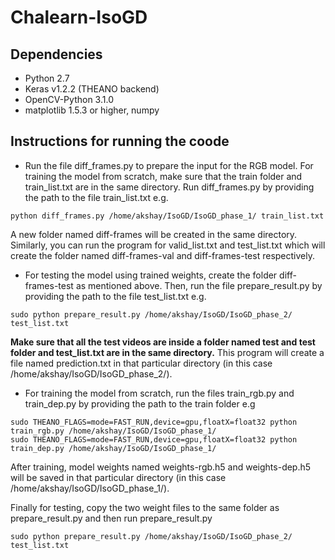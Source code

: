 # Chalearn-IsoGD

## Dependencies

* Python 2.7
* Keras v1.2.2 (THEANO backend)
* OpenCV-Python 3.1.0 
* matplotlib 1.5.3 or higher, numpy

##  Instructions for running the coode

* Run the file diff_frames.py to prepare the input for the RGB model. For training the model from scratch, make sure that the train folder and train_list.txt are in the same directory. Run diff_frames.py by providing the path to the file train_list.txt e.g.
```
python diff_frames.py /home/akshay/IsoGD/IsoGD_phase_1/ train_list.txt
```
A new folder named diff-frames will be created in the same directory. Similarly, you can run the program for valid_list.txt and test_list.txt which will create the folder named diff-frames-val and diff-frames-test respectively.

* For testing the model using trained weights, create the folder diff-frames-test as mentioned above. Then, run the file prepare_result.py by providing the path to the file test_list.txt e.g.
```
sudo python prepare_result.py /home/akshay/IsoGD/IsoGD_phase_2/ test_list.txt
```
**Make sure that all the test videos are inside a folder named test and test folder and test_list.txt are in the same directory.** This program will create a file named prediction.txt in that particular directory (in this case /home/akshay/IsoGD/IsoGD_phase_2/).

* For training the model from scratch, run the files train_rgb.py and train_dep.py by providing the path to the train folder e.g

```
sudo THEANO_FLAGS=mode=FAST_RUN,device=gpu,floatX=float32 python train_rgb.py /home/akshay/IsoGD/IsoGD_phase_1/
sudo THEANO_FLAGS=mode=FAST_RUN,device=gpu,floatX=float32 python train_dep.py /home/akshay/IsoGD/IsoGD_phase_1/
```
After training, model weights named weights-rgb.h5 and weights-dep.h5 will be saved in that particular directory (in this case /home/akshay/IsoGD/IsoGD_phase_1/).

Finally for testing, copy the two weight files to the same folder as prepare_result.py and then run prepare_result.py
```
sudo python prepare_result.py /home/akshay/IsoGD/IsoGD_phase_2/ test_list.txt
```
